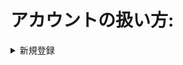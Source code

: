 # アカウントの扱い方:  

<details>
<summary>新規登録</summary>
1. 氏名、住所、ユーザー名とパースワード、メールアドレスを入力して、登録ボタンを押す。<br>
2. 書類検討が終わったら、登録されたメールに確認メールを送ります（１－２日間）。<br> 
3. ユーザーは届いて来たメールを確認する必要があります。<br>
4. 新規登録は完成しました。
</details>
 
    
    


